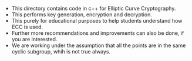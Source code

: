 - This directory contains code in c++ for Elliptic Curve Cryptography.
- This performs key generation, encryption and decryption.
- This purely for educational purposes to help students understand how ECC is used.
- Further more recommendations and improvements can also be done, if you are interested. 
- We are working under the assumption that all the points are in the same cyclic subgroup, whih is not true always.
